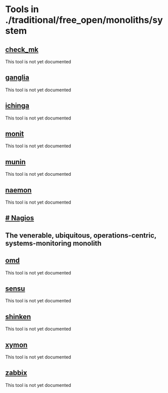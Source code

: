 # Tools in ./traditional/free_open/monoliths/system
## [check_mk](check_mk.md)
This tool is not yet documented
## [ganglia](ganglia.md)
This tool is not yet documented
## [ichinga](ichinga.md)
This tool is not yet documented
## [monit](monit.md)
This tool is not yet documented
## [munin](munin.md)
This tool is not yet documented
## [naemon](naemon.md)
This tool is not yet documented
## [# Nagios](nagios.md)
## The venerable, ubiquitous, operations-centric, systems-monitoring monolith
## [omd](omd.md)
This tool is not yet documented
## [sensu](sensu.md)
This tool is not yet documented
## [shinken](shinken.md)
This tool is not yet documented
## [xymon](xymon.md)
This tool is not yet documented
## [zabbix](zabbix.md)
This tool is not yet documented
